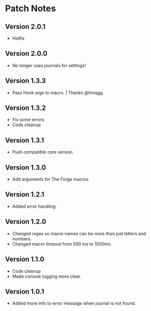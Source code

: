 # Patch Notes

## Version 2.0.1

* Hotfix

## Version 2.0.0

* No longer uses journals for settings!

## Version 1.3.3

* Pass Hook args to macro. | Thanks @hmqgg

## Version 1.3.2

* Fix some errors
* Code cleanup

## Version 1.3.1

* Push compatible core version.

## Version 1.3.0

* Add arguments for The Forge macros.

## Version 1.2.1

* Added error handling.

## Version 1.2.0

* Changed regex so macro names can be more than just letters and numbers.
* Changed macro timeout from 500 ms to 1000ms.

## Version 1.1.0

* Code cleanup
* Made console logging more clear.

## Version 1.0.1

* Added more info to error message when journal is not found.
